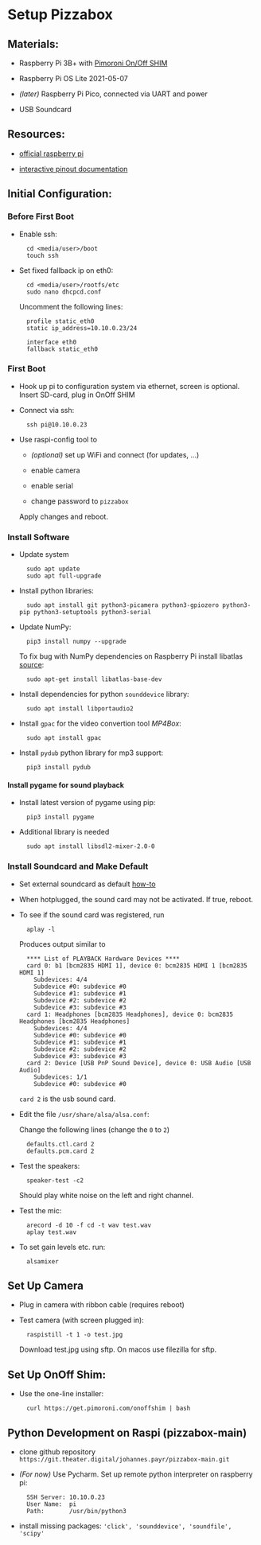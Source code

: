 # Setup Pizzabox

## Materials:

- Raspberry Pi 3B+ with [Pimoroni On/Off SHIM](https://shop.pimoroni.com/products/onoff-shim)

- Raspberry Pi OS Lite 2021-05-07

- *(later)* Raspberry Pi Pico, connected via UART and power

- USB Soundcard

## Resources:

- [official raspberry pi](https://www.raspberrypi.org/documentation/usage/gpio/)

- [interactive pinout documentation](https://pinout.xyz/pinout/onoff_shim#)

## Initial Configuration:

### Before First Boot

- Enable ssh:

        cd <media/user>/boot
        touch ssh
        
- Set fixed fallback ip on eth0:

        cd <media/user>/rootfs/etc
        sudo nano dhcpcd.conf
        
  Uncomment the following lines:
  
        profile static_eth0
        static ip_address=10.10.0.23/24
        
        interface eth0
        fallback static_eth0

### First Boot

- Hook up pi to configuration system via ethernet, screen is optional. Insert SD-card, plug in OnOff SHIM

- Connect via ssh:

        ssh pi@10.10.0.23

- Use raspi-config tool to

  * *(optional)* set up WiFi and connect (for updates, ...)

  * enable camera
  
  * enable serial

  * change password to `pizzabox`
  
  Apply changes and reboot.
  
### Install Software

- Update system

        sudo apt update
        sudo apt full-upgrade

- Install python libraries:

        sudo apt install git python3-picamera python3-gpiozero python3-pip python3-setuptools python3-serial
        
- Update NumPy:

        pip3 install numpy --upgrade
        
  To fix bug with NumPy dependencies on Raspberry Pi install libatlas [source](https://numpy.org/devdocs/user/troubleshooting-importerror.html):
  
        sudo apt-get install libatlas-base-dev
        
- Install dependencies for python `sounddevice` library:

        sudo apt install libportaudio2
        
- Install `gpac` for the video convertion tool *MP4Box*:

        sudo apt install gpac
        
- Install `pydub` python library for mp3 support:

        pip3 install pydub
        
#### Install pygame for sound playback

- Install latest version of pygame using pip:

        pip3 install pygame
        
- Additional library is needed

        sudo apt install libsdl2-mixer-2.0-0
        
### Install Soundcard and Make Default

- Set external soundcard as default [how-to](https://www.raspberrypi-spy.co.uk/2019/06/using-a-usb-audio-device-with-the-raspberry-pi/)

- When hotplugged, the sound card may not be activated. If true, reboot.

- To see if the sound card was registered, run

        aplay -l
        
  Produces output similar to
  
        **** List of PLAYBACK Hardware Devices ****
        card 0: b1 [bcm2835 HDMI 1], device 0: bcm2835 HDMI 1 [bcm2835 HDMI 1]
          Subdevices: 4/4
          Subdevice #0: subdevice #0
          Subdevice #1: subdevice #1
          Subdevice #2: subdevice #2
          Subdevice #3: subdevice #3
        card 1: Headphones [bcm2835 Headphones], device 0: bcm2835 Headphones [bcm2835 Headphones]
          Subdevices: 4/4
          Subdevice #0: subdevice #0
          Subdevice #1: subdevice #1
          Subdevice #2: subdevice #2
          Subdevice #3: subdevice #3
        card 2: Device [USB PnP Sound Device], device 0: USB Audio [USB Audio]
          Subdevices: 1/1
          Subdevice #0: subdevice #0
          
  `card 2` is the usb sound card.

- Edit the file `/usr/share/alsa/alsa.conf`:

  Change the following lines (change the `0` to `2`)
  
        defaults.ctl.card 2
        defaults.pcm.card 2
        
- Test the speakers:

        speaker-test -c2
        
  Should play white noise on the left and right channel.
  
- Test the mic:

        arecord -d 10 -f cd -t wav test.wav
        aplay test.wav

- To set gain levels etc. run:

        alsamixer
        
## Set Up Camera

- Plug in camera with ribbon cable (requires reboot)

- Test camera (with screen plugged in):
  
        raspistill -t 1 -o test.jpg
        
  Download test.jpg using sftp. On macos use filezilla for sftp.
  
## Set Up OnOff Shim:

- Use the one-line installer:

        curl https://get.pimoroni.com/onoffshim | bash
        
## Python Development on Raspi (pizzabox-main)

- clone github repository `https://git.theater.digital/johannes.payr/pizzabox-main.git`

- *(For now)* Use Pycharm. Set up remote python interpreter on raspberry pi:

        SSH Server: 10.10.0.23
        User Name:  pi
        Path:       /usr/bin/python3
        
- install missing packages: `'click', 'sounddevice', 'soundfile', 'scipy'`
        



